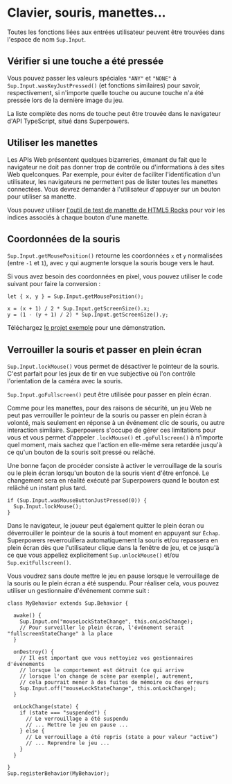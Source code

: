 # Clavier, souris, manettes...

Toutes les fonctions liées aux entrées utilisateur peuvent être trouvées dans l'espace de nom `Sup.Input`.

## Vérifier si une touche a été pressée

Vous pouvez passer les valeurs spéciales `"ANY"` et `"NONE"` à `Sup.Input.wasKeyJustPressed()` (et fonctions similaires) pour savoir, respectivement, si n'importe quelle touche ou aucune touche n'a été pressée lors de la dernière image du jeu.

La liste complète des noms de touche peut être trouvée dans le navigateur d'API TypeScript, situé dans Superpowers.

## Utiliser les manettes

Les APIs Web présentent quelques bizarreries, émanant du fait que le navigateur ne doit pas donner trop de contrôle ou d'informations à des sites Web quelconques. Par exemple, pour éviter de faciliter l'identification d'un utilisateur, les navigateurs ne permettent pas de lister toutes les manettes connectées. Vous devrez demander à l'utilisateur d'appuyer sur un bouton pour utiliser sa manette.

Vous pouvez utiliser [l'outil de test de manette de HTML5 Rocks](http://www.html5rocks.com/en/tutorials/doodles/gamepad/gamepad-tester/tester.html) pour voir les indices associés à chaque bouton d'une manette.

## Coordonnées de la souris

`Sup.Input.getMousePosition()` retourne les coordonnées `x` et `y` normalisées (entre `-1` et `1`), avec `y` qui augmente lorsque la souris bouge vers le haut.

Si vous avez besoin des coordonnées en pixel, vous pouvez utiliser le code suivant pour faire la conversion :

```
let { x, y } = Sup.Input.getMousePosition();

x = (x + 1) / 2 * Sup.Input.getScreenSize().x;
y = (1 - (y + 1) / 2) * Sup.Input.getScreenSize().y;
```

Téléchargez [le projet exemple](https://bitbucket.org/sparklinlabs/superpowers-mouse-pixels/) pour une démonstration.

## Verrouiller la souris et passer en plein écran

`Sup.Input.lockMouse()` vous permet de désactiver le pointeur de la souris. C'est parfait pour les jeux de tir en vue subjective où l'on contrôle l'orientation de la caméra avec la souris.

`Sup.Input.goFullscreen()` peut être utilisée pour passer en plein écran.

Comme pour les manettes, pour des raisons de sécurité, un jeu Web ne peut pas verrouiller le pointeur de la souris ou passer en plein écran à volonté, mais seulement en réponse à un événement clic de souris, ou autre interaction similaire. Superpowers s'occupe de gérer ces limitations pour vous et vous permet d'appeler `.lockMouse()` et `.goFullscreen()` à n'importe quel moment, mais sachez que l'action en elle-même sera retardée jusqu'à ce qu'un bouton de la souris soit pressé ou relâché.

Une bonne façon de procéder consiste à activer le verrouillage de la souris ou le plein écran lorsqu'un bouton de la souris vient d'être enfoncé. Le changement sera en réalité exécuté par Superpowers quand le bouton est relâché un instant plus tard.

```
if (Sup.Input.wasMouseButtonJustPressed(0)) {
  Sup.Input.lockMouse();
}
```

Dans le navigateur, le joueur peut également quitter le plein écran ou déverrouiller le pointeur de la souris à tout moment en appuyant sur `Échap`. Superpowers reverrouillera automatiquement la souris et/ou repassera en plein écran dès que l'utilisateur clique dans la fenêtre de jeu, et ce jusqu'à ce que vous appeliez explicitement `Sup.unlockMouse()` et/ou `Sup.exitFullscreen()`.

Vous voudrez sans doute mettre le jeu en pause lorsque le verrouillage de la souris ou le plein écran a été suspendu.
Pour réaliser cela, vous pouvez utiliser un gestionnaire d'événement comme suit :

```
class MyBehavior extends Sup.Behavior {

  awake() {
    Sup.Input.on("mouseLockStateChange", this.onLockChange);
    // Pour surveiller le plein écran, l'événement serait "fullscreenStateChange" à la place
  }

  onDestroy() {
    // Il est important que vous nettoyiez vos gestionnaires d'événements
    // lorsque le comportement est détruit (ce qui arrive
    // lorsque l'on change de scène par exemple), autrement,
    // cela pourrait mener à des fuites de mémoire ou des erreurs
    Sup.Input.off("mouseLockStateChange", this.onLockChange);
  }

  onLockChange(state) {
    if (state === "suspended") {
      // Le verrouillage a été suspendu
      // ... Mettre le jeu en pause ...
    } else {
      // Le verrouillage a été repris (state a pour valeur "active")
      // ... Reprendre le jeu ...
    }
  }

}
Sup.registerBehavior(MyBehavior);
```

